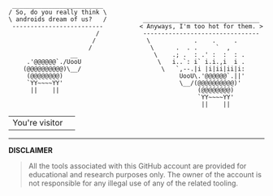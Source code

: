 ```
 _________________________
/ So, do you really think \
\ androids dream of us?   /          ________________________________
 -------------------------          < Anyways, I'm too hot for them. >
                        /            --------------------------------
                       /              \            .    .     .
                      /                \      .  . .     `  ,
                 __                     \    .; .  : .' :  :  : .
     .'@@@@@@`./UooU                     \   i..`: i` i.i.,i  i .
    (@@@@@@@@@@)\__/                      \   `,--.|i |i|ii|ii|i:
     (@@@@@@@@)                                UooU\.'@@@@@@`.||'
     `YY~~~~YY'                                \__/(@@@@@@@@@@)'
      ||    ||                                      (@@@@@@@@)
                                                    `YY~~~~YY'
                                                     ||    ||
```

<table>
  <tr>
    <td>You're visitor</td>
    <td><img src="https://profile-counter.glitch.me/snovvcrash/count.svg" alt="" /></td>
  </tr>
</table>

---

**DISCLAIMER**

> All the tools associated with this GitHub account are provided for educational and research purposes only. The owner of the account is not responsible for any illegal use of any of the related tooling.
